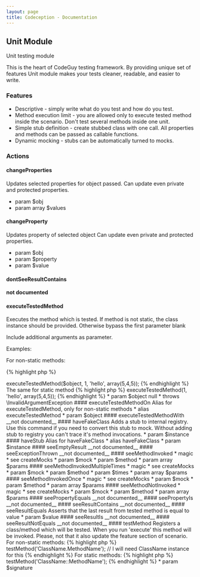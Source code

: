 ```yaml
---
layout: page
title: Codeception - Documentation
---
```


## Unit Module

Unit testing module

This is the heart of CodeGuy testing framework.
By providing unique set of features Unit module makes your tests cleaner, readable, and easier to write.

### Features
* Descriptive - simply write what do you test and how do you test.
* Method execution limit - you are allowed only to execute tested method inside the scenario. Don't test several methods inside one unit.
* Simple stub definition - create stubbed class with one call. All properties and methods can be passed as callable functions.
* Dynamic mocking - stubs can be automatically turned to mocks.


### Actions


#### changeProperties


Updates selected properties for object passed.
Can update even private and protected properties.

 * param $obj
 * param array $values


#### changeProperty


Updates property of selected object
Can update even private and protected properties.

 * param $obj
 * param $property
 * param $value


#### dontSeeResultContains

__not documented__


#### executeTestedMethod


Executes the method which is tested.
If method is not static, the class instance should be provided.
Otherwise bypass the first parameter blank

Include additional arguments as parameter.

Examples:

For non-static methods:

{% highlight php %}

<?php
$I->executeTestedMethod($object, 1, 'hello', array(5,4,5));

{% endhighlight %}

The same for static method

{% highlight php %}

<?php
$I->executeTestedMethod(1, 'hello', array(5,4,5));

{% endhighlight %}

 * param $object null
 * throws \InvalidArgumentException


#### executeTestedMethodOn


Alias for executeTestedMethod, only for non-static methods

 * alias executeTestedMethod
 * param $object


#### executeTestedMethodWith

__not documented__


#### haveFakeClass


Adds a stub to internal registry.
Use this command if you need to convert this stub to mock.
Without adding stub to registry you can't trace it's method invocations.

 * param $instance


#### haveStub


Alias for haveFakeClass

 * alias haveFakeClass
 * param $instance


#### seeEmptyResult

__not documented__


#### seeExceptionThrown

__not documented__


#### seeMethodInvoked




 * magic
 * see createMocks
 * param $mock
 * param $method
 * param array $params


#### seeMethodInvokedMultipleTimes



 * magic
 * see createMocks
 * param $mock
 * param $method
 * param $times
 * param array $params


#### seeMethodInvokedOnce



 * magic
 * see createMocks
 * param $mock
 * param $method
 * param array $params


#### seeMethodNotInvoked



 * magic
 * see createMocks
 * param $mock
 * param $method
 * param array $params


#### seePropertyEquals

__not documented__


#### seePropertyIs

__not documented__


#### seeResultContains

__not documented__


#### seeResultEquals


Asserts that the last result from tested method is equal to value

 * param $value


#### seeResultIs

__not documented__


#### seeResultNotEquals

__not documented__


#### testMethod


Registers a class/method which will be tested.
When you run 'execute' this method will be invoked.
Please, not that it also update the feature section of scenario.

For non-static methods:

{% highlight php %}

<?php
$I->testMethod('ClassName.MethodName'); // I will need ClassName instance for this

{% endhighlight %}

For static methods:

{% highlight php %}

<?php
$I->testMethod('ClassName::MethodName');

{% endhighlight %}

 * param $signature
